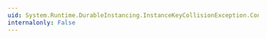 ```yaml
---
uid: System.Runtime.DurableInstancing.InstanceKeyCollisionException.ConflictingInstanceId
internalonly: False
---
```

